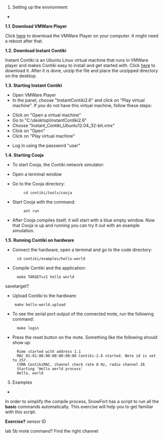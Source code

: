  1. Setting up the environment
- 

**1.1. Download VMWare Player**

Click <a href="https://my.vmware.com/web/vmware/free#desktop_end_user_computing/vmware_player/7_0">here</a> to download the VMWare Player on your computer. It might need a reboot after that.

**1.2. Download Instant Contiki**

Instant Contiki is an Ubuntu Linux virtual machine that runs in VMWare player and makes Contiki easy to install and get started with. Click <a href="http://sourceforge.net/projects/contiki/files/Instant%20Contiki/">here</a> to download it. After it is done, unzip the file and place the unzipped directory on the desktop.

**1.3. Starting Instant Contiki**

- Open VMWare Player
- In the panel, choose "InstantContiki2.6" and click on "Play virtual machine". If you do not have this virtual machine, follow these steps:
 * Click on "Open a virtual machine"
 * Go to "C:\desktop\InstantContiki2.6"
 * Choose "Instant_Contiki_Ubuntu12.04_32-bit.vmx"
 * Click on "Open"
 * Click on "Play virtual machine"
- Log in using the password "user"

**1.4. Starting Cooja**

- To start Cooja, the Contiki network simulator: 
 * Open a terminal window
 * Go to the Cooja directory:
 
			cd contiki/tools/cooja
 * Start Cooja with the command:

			ant run
 * After Cooja compiles itself, it will start with a blue empty window. Now that Cooja is up and running you can try it out with an example simulation.



**1.5. Running Contiki on hardware**

- Connect the hardware, open a terminal and go to the code directory:

		cd contiki/examples/hello-world 
- Compile Contiki and the application:

		make TARGET=z1 hello world
savetarget?

-  Upload Contiki to the hardware:

		make hello-world.upload

- To see the serial port output of the connected mote, run the following command:

		make login
- Press the reset button on the mote. Something like the following should show up:

		Rime started with address 1.1
		MAC 01:01:00:00:00:00:00:00 Contiki-2.6 started. Note id is set to 257.
		CSMA ContikiMAC, channel check rate 8 Hz, radio channel 26
		Starting 'Hello world process'
		Hello, world



3. Examples
-
 In order to simplify the compile process, SnowFort has a script to run all the **basic** commands automatically. This exercise will help you to get familiar with this script.







**Exercise?** sensor ID

lab 5b mote command?
Find the right channel

 